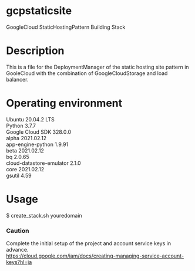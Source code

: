 # gcpstaticsite  
GoogleCloud StaticHostingPattern Building Stack  

# Description  
This is a file for the DeploymentManager of the static hosting site pattern in GooleCloud with the combination of GoogleCloudStorage and load balancer. 

# Operating environment 
Ubuntu 20.04.2 LTS  
Python 3.7.7  
Google Cloud SDK 328.0.0  
alpha 2021.02.12  
app-engine-python 1.9.91  
beta 2021.02.12  
bq 2.0.65  
cloud-datastore-emulator 2.1.0  
core 2021.02.12  
gsutil 4.59  

# Usage  
$ create_stack.sh youredomain  

### Caution
Complete the initial setup of the project and account service keys in advance.  
https://cloud.google.com/iam/docs/creating-managing-service-account-keys?hl=ja  

